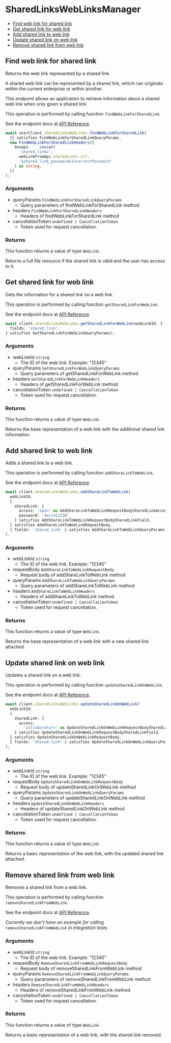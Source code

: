# SharedLinksWebLinksManager

- [Find web link for shared link](#find-web-link-for-shared-link)
- [Get shared link for web link](#get-shared-link-for-web-link)
- [Add shared link to web link](#add-shared-link-to-web-link)
- [Update shared link on web link](#update-shared-link-on-web-link)
- [Remove shared link from web link](#remove-shared-link-from-web-link)

## Find web link for shared link

Returns the web link represented by a shared link.

A shared web link can be represented by a shared link,
which can originate within the current enterprise or within another.

This endpoint allows an application to retrieve information about a
shared web link when only given a shared link.

This operation is performed by calling function `findWebLinkForSharedLink`.

See the endpoint docs at
[API Reference](https://developer.box.com/reference/get-shared-items-web-links/).

<!-- sample get_shared_items#web_links -->

```ts
await userClient.sharedLinksWebLinks.findWebLinkForSharedLink(
  {} satisfies FindWebLinkForSharedLinkQueryParams,
  new FindWebLinkForSharedLinkHeaders({
    boxapi: ''.concat(
      'shared_link=',
      webLinkFromApi.sharedLink!.url,
      '&shared_link_password=incorrectPassword'
    ) as string,
  })
);
```

### Arguments

- queryParams `FindWebLinkForSharedLinkQueryParams`
  - Query parameters of findWebLinkForSharedLink method
- headers `FindWebLinkForSharedLinkHeaders`
  - Headers of findWebLinkForSharedLink method
- cancellationToken `undefined | CancellationToken`
  - Token used for request cancellation.

### Returns

This function returns a value of type `WebLink`.

Returns a full file resource if the shared link is valid and
the user has access to it.

## Get shared link for web link

Gets the information for a shared link on a web link.

This operation is performed by calling function `getSharedLinkForWebLink`.

See the endpoint docs at
[API Reference](https://developer.box.com/reference/get-web-links-id-get-shared-link/).

<!-- sample get_web_links_id#get_shared_link -->

```ts
await client.sharedLinksWebLinks.getSharedLinkForWebLink(webLinkId, {
  fields: 'shared_link',
} satisfies GetSharedLinkForWebLinkQueryParams);
```

### Arguments

- webLinkId `string`
  - The ID of the web link. Example: "12345"
- queryParams `GetSharedLinkForWebLinkQueryParams`
  - Query parameters of getSharedLinkForWebLink method
- headers `GetSharedLinkForWebLinkHeaders`
  - Headers of getSharedLinkForWebLink method
- cancellationToken `undefined | CancellationToken`
  - Token used for request cancellation.

### Returns

This function returns a value of type `WebLink`.

Returns the base representation of a web link with the
additional shared link information.

## Add shared link to web link

Adds a shared link to a web link.

This operation is performed by calling function `addShareLinkToWebLink`.

See the endpoint docs at
[API Reference](https://developer.box.com/reference/put-web-links-id-add-shared-link/).

<!-- sample put_web_links_id#add_shared_link -->

```ts
await client.sharedLinksWebLinks.addShareLinkToWebLink(
  webLinkId,
  {
    sharedLink: {
      access: 'open' as AddShareLinkToWebLinkRequestBodySharedLinkAccessField,
      password: 'Secret123@',
    } satisfies AddShareLinkToWebLinkRequestBodySharedLinkField,
  } satisfies AddShareLinkToWebLinkRequestBody,
  { fields: 'shared_link' } satisfies AddShareLinkToWebLinkQueryParams
);
```

### Arguments

- webLinkId `string`
  - The ID of the web link. Example: "12345"
- requestBody `AddShareLinkToWebLinkRequestBody`
  - Request body of addShareLinkToWebLink method
- queryParams `AddShareLinkToWebLinkQueryParams`
  - Query parameters of addShareLinkToWebLink method
- headers `AddShareLinkToWebLinkHeaders`
  - Headers of addShareLinkToWebLink method
- cancellationToken `undefined | CancellationToken`
  - Token used for request cancellation.

### Returns

This function returns a value of type `WebLink`.

Returns the base representation of a web link with a new shared
link attached.

## Update shared link on web link

Updates a shared link on a web link.

This operation is performed by calling function `updateSharedLinkOnWebLink`.

See the endpoint docs at
[API Reference](https://developer.box.com/reference/put-web-links-id-update-shared-link/).

<!-- sample put_web_links_id#update_shared_link -->

```ts
await client.sharedLinksWebLinks.updateSharedLinkOnWebLink(
  webLinkId,
  {
    sharedLink: {
      access:
        'collaborators' as UpdateSharedLinkOnWebLinkRequestBodySharedLinkAccessField,
    } satisfies UpdateSharedLinkOnWebLinkRequestBodySharedLinkField,
  } satisfies UpdateSharedLinkOnWebLinkRequestBody,
  { fields: 'shared_link' } satisfies UpdateSharedLinkOnWebLinkQueryParams
);
```

### Arguments

- webLinkId `string`
  - The ID of the web link. Example: "12345"
- requestBody `UpdateSharedLinkOnWebLinkRequestBody`
  - Request body of updateSharedLinkOnWebLink method
- queryParams `UpdateSharedLinkOnWebLinkQueryParams`
  - Query parameters of updateSharedLinkOnWebLink method
- headers `UpdateSharedLinkOnWebLinkHeaders`
  - Headers of updateSharedLinkOnWebLink method
- cancellationToken `undefined | CancellationToken`
  - Token used for request cancellation.

### Returns

This function returns a value of type `WebLink`.

Returns a basic representation of the web link, with the updated shared
link attached.

## Remove shared link from web link

Removes a shared link from a web link.

This operation is performed by calling function `removeSharedLinkFromWebLink`.

See the endpoint docs at
[API Reference](https://developer.box.com/reference/put-web-links-id-remove-shared-link/).

_Currently we don't have an example for calling `removeSharedLinkFromWebLink` in integration tests_

### Arguments

- webLinkId `string`
  - The ID of the web link. Example: "12345"
- requestBody `RemoveSharedLinkFromWebLinkRequestBody`
  - Request body of removeSharedLinkFromWebLink method
- queryParams `RemoveSharedLinkFromWebLinkQueryParams`
  - Query parameters of removeSharedLinkFromWebLink method
- headers `RemoveSharedLinkFromWebLinkHeaders`
  - Headers of removeSharedLinkFromWebLink method
- cancellationToken `undefined | CancellationToken`
  - Token used for request cancellation.

### Returns

This function returns a value of type `WebLink`.

Returns a basic representation of a web link, with the
shared link removed.
